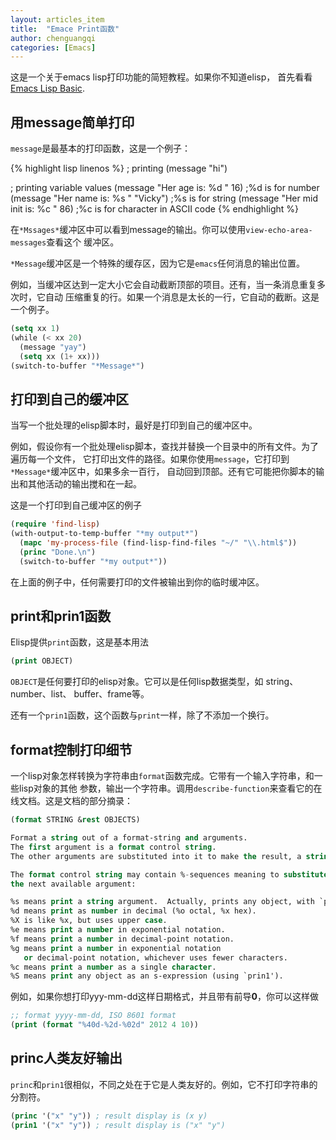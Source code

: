 ```yaml
---
layout: articles_item
title:  "Emace Print函数"
author: chenguangqi
categories: [Emacs]
---
```



这是一个关于emacs lisp打印功能的简短教程。如果你不知道elisp，
首先看看[Emacs Lisp Basic](http://ergoemacs.org/emacs/elisp_basics.html).

## 用message简单打印
`message`是最基本的打印函数，这是一个例子：

{% highlight lisp linenos %}
; printing
(message "hi")

; printing variable values
(message "Her age is: %d " 16)              ;%d is for number
(message "Her name is: %s " "Vicky")        ;%s is for string
(message "Her mid init is: %c " 86)         ;%c is for character in ASCII code
{% endhighlight %}

在`*Mssages*`缓冲区中可以看到message的输出。你可以使用`view-echo-area-messages`查看这个
缓冲区。

`*Message`缓冲区是一个特殊的缓存区，因为它是`emacs`任何消息的输出位置。

例如，当缓冲区达到一定大小它会自动截断顶部的项目。还有，当一条消息重复多次时，它自动
压缩重复的行。如果一个消息是太长的一行，它自动的截断。这是一个例子。

``` lisp
(setq xx 1)
(while (< xx 20)
  (message "yay")
  (setq xx (1+ xx)))
(switch-to-buffer "*Message*")
```

## 打印到自己的缓冲区
当写一个批处理的elisp脚本时，最好是打印到自己的缓冲区中。

例如，假设你有一个批处理elisp脚本，查找并替换一个目录中的所有文件。为了遍历每一个文件，
它打印出文件的路径。如果你使用`message`，它打印到`*Message*`缓冲区中，如果多余一百行，
自动回到顶部。还有它可能把你脚本的输出和其他活动的输出搅和在一起。

这是一个打印到自己缓冲区的例子

``` lisp
(require 'find-lisp)
(with-output-to-temp-buffer "*my output*")
  (mapc 'my-process-file (find-lisp-find-files "~/" "\\.html$"))
  (princ "Done.\n")
  (switch-to-buffer "*my output*"))
```

在上面的例子中，任何需要打印的文件被输出到你的临时缓冲区。

## print和prin1函数
Elisp提供`print`函数，这是基本用法

``` lisp
(print OBJECT)
```

`OBJECT`是任何要打印的elisp对象。它可以是任何lisp数据类型，如 string、number、list、
buffer、frame等。

还有一个`prin1`函数，这个函数与`print`一样，除了不添加一个换行。

## format控制打印细节
一个lisp对象怎样转换为字符串由`format`函数完成。它带有一个输入字符串，和一些lisp对象的其他
参数，输出一个字符串。调用`describe-function`来查看它的在线文档。这是文档的部分摘录：


``` lisp
(format STRING &rest OBJECTS)

Format a string out of a format-string and arguments.
The first argument is a format control string.
The other arguments are substituted into it to make the result, a string.

The format control string may contain %-sequences meaning to substitute
the next available argument:

%s means print a string argument.  Actually, prints any object, with `princ'.
%d means print as number in decimal (%o octal, %x hex).
%X is like %x, but uses upper case.
%e means print a number in exponential notation.
%f means print a number in decimal-point notation.
%g means print a number in exponential notation
   or decimal-point notation, whichever uses fewer characters.
%c means print a number as a single character.
%S means print any object as an s-expression (using `prin1').

```

例如，如果你想打印yyy-mm-dd这样日期格式，并且带有前导**0**，你可以这样做

``` lisp
;; format yyyy-mm-dd, ISO 8601 format
(print (format "%40d-%2d-%02d" 2012 4 10))
```

## princ人类友好输出
`princ`和`prin1`很相似，不同之处在于它是人类友好的。例如，它不打印字符串的分割符。

``` lisp
(princ '("x" "y")) ; result display is (x y)
(prin1 '("x" "y")) ; result display is ("x" "y")
```
